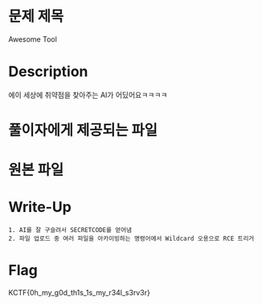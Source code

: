 # 문제 제목
Awesome Tool

# Description
에이 세상에 취약점을 찾아주는 AI가 어딨어요ㅋㅋㅋㅋ

# 풀이자에게 제공되는 파일

# 원본 파일

# Write-Up
```
1. AI를 잘 구슬려서 SECRETCODE를 얻어냄
2. 파일 업로드 중 여러 파일을 아카이빙하는 명령어에서 Wildcard 오용으로 RCE 트리거
```

# Flag
KCTF{0h_my_g0d_th1s_1s_my_r34l_s3rv3r}